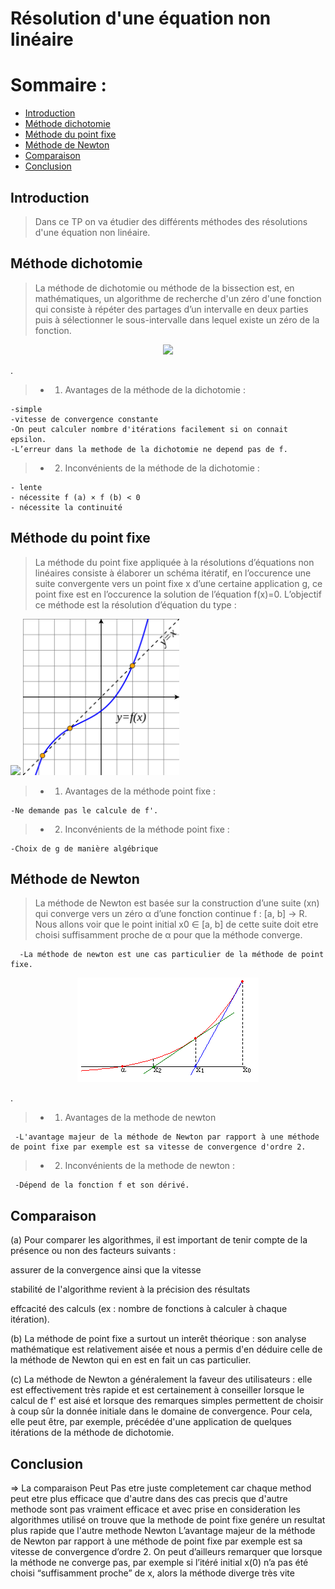 # Résolution d'une équation non linéaire
# Sommaire :
 - [Introduction](#introduction)
 - [Méthode dichotomie](#méthode-dichotomie)
 - [Méthode du point fixe](#Méthode-du-point-fixe)
 - [Méthode de Newton](#Méthode-de-Newton)
 - [Comparaison](#comparaison)
 - [Conclusion](#conclusion)

## Introduction 
> Dans ce TP on va étudier des différents méthodes des résolutions d'une équation non linéaire.
## Méthode dichotomie
> La méthode de dichotomie ou méthode de la bissection est, en mathématiques, un algorithme de recherche d'un zéro d'une fonction qui consiste à répéter des partages d’un intervalle en deux parties puis à sélectionner le sous-intervalle dans lequel existe un zéro de la fonction.

<p align="center"><img  src="méthode de dichotomie.png"/></p>.

> + 1) Avantages de la méthode de la dichotomie :

    -simple
    -vitesse de convergence constante
    -On peut calculer nombre d'itérations facilement si on connait epsilon.
    -L’erreur dans la methode de la dichotomie ne depend pas de f.

> + 2) Inconvénients de la méthode de la dichotomie :

    - lente
    - nécessite f (a) × f (b) < 0
    - nécessite la continuité
    
## Méthode du point fixe 
>La méthode du point fixe appliquée à la résolutions d’équations non linéaires
consiste à élaborer un schéma itératif, en l’occurence une suite convergente vers un point fixe x d’une certaine application g, ce point fixe est en l’occurence
la solution de l’équation f(x)=0.
L’objectif ce méthode est la résolution d’équation du type :
<p float="left">
  <img src="méthodepointfixe.PNG" width="250" />
  <img src="Fixed_point_example.PNG" width="250" /> 
</p>

> + 1) Avantages de la méthode point fixe : 

    -Ne demande pas le calcule de f'.
> + 2) Inconvénients de la méthode point fixe :

    -Choix de g de manière algébrique
## Méthode de Newton
> La méthode de Newton est basée sur la construction d’une suite (xn) qui converge vers un zéro
α d’une fonction continue f : [a, b] → R. Nous allons voir que le point initial x0 ∈ [a, b] de cette
suite doit etre choisi suffisamment proche de α pour que la méthode converge.
      
      -La méthode de newton est une cas particulier de la méthode de point fixe.
<p align="center"><img  src="Methode_newton.png"/></p>.

> + 1) Avantages de la methode de newton 

     -L'avantage majeur de la méthode de Newton par rapport à une méthode de point fixe par exemple est sa vitesse de convergence d'ordre 2.
> + 2) Inconvénients de la methode de newton :

     -Dépend de la fonction f et son dérivé.
## Comparaison
(a) Pour comparer les algorithmes, il est important de tenir compte de la présence ou non des facteurs suivants :

assurer de la convergence ainsi que la vitesse

stabilité de l'algorithme revient à la précision des résultats

effcacité des calculs (ex : nombre de fonctions à calculer à chaque itération).

(b) La méthode de point fixe a surtout un interêt théorique : son analyse mathématique est relativement aisée et nous a permis d'en déduire celle de la méthode de Newton qui en est en fait un cas particulier.

(c) La méthode de Newton a généralement la faveur des utilisateurs : elle est effectivement très rapide et est certainement à conseiller lorsque le calcul de f' est aisé et lorsque des remarques simples permettent de choisir à coup sûr la donnée initiale dans le domaine de convergence. Pour cela, elle peut être, par exemple, précédée d'une application de quelques itérations de la méthode de dichotomie.
## Conclusion
=> La comparaison Peut Pas etre juste completement car chaque method peut etre plus efficace que d'autre dans des cas precis que d'autre methode sont pas vraiment efficace et avec prise en consideration les algorithmes utilisé on trouve que la methode de point fixe genére un resultat plus rapide que l'autre methode Newton L’avantage majeur de la méthode de Newton par rapport à une méthode de point fixe par exemple est sa vitesse de convergence d’ordre 2. On peut d’ailleurs remarquer que lorsque la méthode ne converge pas, par exemple si l’itéré initial x(0) n’a pas été choisi “suffisamment proche” de x, alors la méthode diverge très vite




